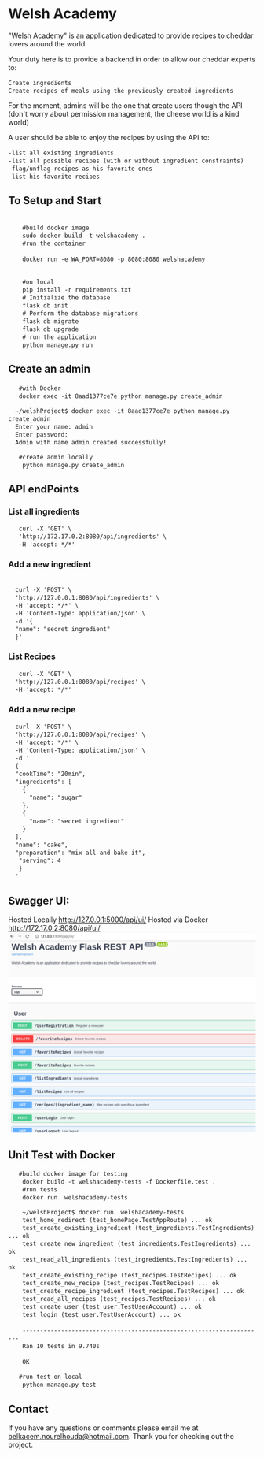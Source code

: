 # Welsh Academy
"Welsh Academy" is an application dedicated to provide recipes to cheddar lovers around the world.

Your duty here is to provide a backend in order to allow our cheddar experts to:

    Create ingredients
    Create recipes of meals using the previously created ingredients

For the moment, admins will be the one that create users though the API (don't worry about permission management, the cheese world is a kind world)

A user should be able to enjoy the recipes by using the API to:

    -list all existing ingredients
    -list all possible recipes (with or without ingredient constraints)
    -flag/unflag recipes as his favorite ones
    -list his favorite recipes

## To Setup and Start
```

    #build docker image
    sudo docker build -t welshacademy .
    #run the container
   
    docker run -e WA_PORT=8080 -p 8080:8080 welshacademy

```
```

    #on local
    pip install -r requirements.txt 
    # Initialize the database
    flask db init
    # Perform the database migrations
    flask db migrate
    flask db upgrade
    # run the application
    python manage.py run

```
    
    
## Create an admin
``` 
   #with Docker
   docker exec -it 8aad1377ce7e python manage.py create_admin

```
```
  ~/welshProject$ docker exec -it 8aad1377ce7e python manage.py create_admin
  Enter your name: admin
  Enter password: 
  Admin with name admin created successfully!
```
```
   #create admin locally
    python manage.py create_admin
```
## API endPoints
### List all ingredients
```
   curl -X 'GET' \
   'http://172.17.0.2:8080/api/ingredients' \
   -H 'accept: */*'

```
### Add a new ingredient
```

  curl -X 'POST' \
  'http://127.0.0.1:8080/api/ingredients' \
  -H 'accept: */*' \
  -H 'Content-Type: application/json' \
  -d '{
  "name": "secret ingredient"
  }'

```
### List Recipes
```
   curl -X 'GET' \
  'http://127.0.0.1:8080/api/recipes' \
  -H 'accept: */*'

```
### Add a new recipe 
```
  curl -X 'POST' \
  'http://127.0.0.1:8080/api/recipes' \
  -H 'accept: */*' \
  -H 'Content-Type: application/json' \
  -d '
  {
  "cookTime": "20min",
  "ingredients": [
    {
      "name": "sugar"
    },
    {
      "name": "secret ingredient"
    }
  ],
  "name": "cake",
  "preparation": "mix all and bake it",
   "serving": 4
   }
  '

```
## Swagger UI:
Hosted Locally <http://127.0.0.1:5000/api/ui/>
Hosted via Docker <http://172.17.0.2:8080/api/ui/>
![Swagger UI](images/swagger.png)
## Unit Test with Docker
```
   #build docker image for testing
    docker build -t welshacademy-tests -f Dockerfile.test .
    #run tests
    docker run  welshacademy-tests

```

``` 
    ~/welshProject$ docker run  welshacademy-tests
    test_home_redirect (test_homePage.TestAppRoute) ... ok
    test_create_existing_ingredient (test_ingredients.TestIngredients) ... ok
    test_create_new_ingredient (test_ingredients.TestIngredients) ... ok
    test_read_all_ingredients (test_ingredients.TestIngredients) ... ok
    test_create_existing_recipe (test_recipes.TestRecipes) ... ok
    test_create_new_recipe (test_recipes.TestRecipes) ... ok
    test_create_recipe_ingredient (test_recipes.TestRecipes) ... ok
    test_read_all_recipes (test_recipes.TestRecipes) ... ok
    test_create_user (test_user.TestUserAccount) ... ok
    test_login (test_user.TestUserAccount) ... ok

    ---------------------------------------------------------------------
    Ran 10 tests in 9.740s

    OK
```



```
   #run test on local
    python manage.py test

```
## Contact

If you have any questions or comments please email me at belkacem.nourelhouda@hotmail.com.
Thank you for checking out the project. 